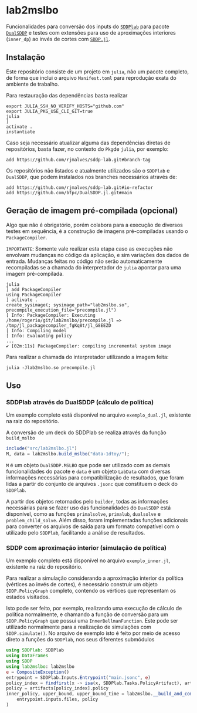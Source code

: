 # lab2mslbo

Funcionalidades para conversão dos inputs do [`SDDPlab`](https://github.com/rjmalves/sddp-lab) para pacote [`DualSDDP`](https://github.com/bfpc/DualSDDP.jl) e testes com extensões para uso de aproximações interiores (`inner_dp`) ao invés de cortes com [`SDDP.jl`](https://github.com/odow/SDDP.jl).

## Instalação

Este repositório consiste de um projeto em `julia`, não um pacote completo, de forma que inclui o arquivo `Manifest.toml` para reprodução exata do ambiente de trabalho.

Para restauração das dependências basta realizar

```
export JULIA_SSH_NO_VERIFY_HOSTS="github.com"
export JULIA_PKG_USE_CLI_GIT=true
julia
]
activate .
instantiate
```

Caso seja necessário atualizar alguma das dependências diretas de repositórios, basta fazer, no contexto do `Pkg`de `julia`, por exemplo:

```
add https://github.com/rjmalves/sddp-lab.git#branch-tag
```

Os repositórios não listados e atualmente utilizados são o `SDDPlab` e  `DualSDDP`, que podem instalados nos branches necessários através de:

```
add https://github.com/rjmalves/sddp-lab.git#io-refactor
add https://github.com/bfpc/DualSDDP.jl.git#main
```

## Geração de imagem pré-compilada (opcional)

Algo que não é obrigatório, porém colabora para a execução de diversos testes em sequência, é a construção de imagens pré-compiladas usando o `PackageCompiler`.

`IMPORTANTE`: Somente vale realizar esta etapa caso as execuções não envolvam mudanças no código da aplicação, e sim variações dos dados de entrada. Mudanças feitas no código não serão automaticamente recompiladas se a chamada do interpretador de `julia` apontar para uma imagem pré-compilada.

```
julia
] add PackageCompiler
using PackageCompiler
] activate .
create_sysimage(; sysimage_path="lab2mslbo.so", precompile_execution_file="precompile.jl")
[ Info: PackageCompiler: Executing /home/rogerio/git/lab2mslbo/precompile.jl => /tmp/jl_packagecompiler_fgKq8t/jl_G8EEZD
[ Info: Compiling model
[ Info: Evaluating policy
...
✔ [02m:11s] PackageCompiler: compiling incremental system image
```

Para realizar a chamada do interpretador utilizando a imagem feita:

```
julia -Jlab2mslbo.so precompile.jl
```

## Uso

### SDDPlab através do DualSDDP (cálculo de política)

Um exemplo completo está disponível no arquivo `exemplo_dual.jl`, existente na raiz do repositório.

A conversão de um deck do SDDPlab se realiza através da função `build_mslbo`

```julia
include("src/lab2mslbo.jl")
M, data = lab2mslbo.build_mslbo("data-1dtoy/");
```

`M` é um objeto `DualSDDP.MSLBO` que pode ser utilizado com as demais funcionalidades do pacote e `data` é um objeto `LabData` com diversas informações necessárias para compatibilização de resultados, que foram lidas a partir do conjunto de arquivos `.jsonc` que constituem o deck do `SDDPlab`.

A partir dos objetos retornados pelo `builder`, todas as informações necessárias para se fazer uso das funcionalidades do `DualSDDP` está disponível, como as funções `primalsolve`, `primalub`, `dualsolve` e `problem_child_solve`. Além disso, foram implementadas funções adicionais para converter os arquivos de saída para um formato compatível com o utilizado pelo `SDDPlab`, facilitando a análise de resultados.

### SDDP com aproximação interior (simulação de política)

Um exemplo completo está disponível no arquivo `exemplo_inner.jl`, existente na raiz do repositório.

Para realizar a simulação considerando a aproximação interior da política (vértices ao invés de cortes), é necessário construir um objeto `SDDP.PolicyGraph` completo, contendo os vértices que representam os estados visitados.

Isto pode ser feito, por exemplo, realizando uma execução de cálculo de política normalmente, e chamando a função de conversão para um `SDDP.PolicyGraph` que possui uma `InnerBellmanFunction`. Este pode ser utilizado normalmente para a realização de simulações com `SDDP.simulate()`. No arquivo de exemplo isto é feito por meio de acesso direto a funções do `SDDPlab`, nos seus diferentes submódulos

```julia
using SDDPlab: SDDPlab
using DataFrames
using SDDP
using lab2mslbo: lab2mslbo
e = CompositeException()
entrypoint = SDDPlab.Inputs.Entrypoint("main.jsonc", e)
policy_index = findfirst(x -> isa(x, SDDPlab.Tasks.PolicyArtifact), artifacts)
policy = artifacts[policy_index].policy
inner_policy, upper_bound, upper_bound_time = lab2mslbo.__build_and_compute_ub_model(
    entrypoint.inputs.files, policy
)
```
